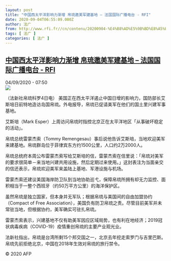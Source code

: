 ```yaml
---
layout: post
title: "中国西太平洋影响力渐增 帛琉邀美军建基地 – 法国国际广播电台 - RFI"
date: 2020-09-04T06:55:09.000Z
author: 法广
from: http://www.rfi.fr//cn/contenu/20200904-%E4%B8%AD%E5%9B%BD%E8%A5%BF%E5%A4%AA%E5%B9%B3%E6%B4%8B%E5%BD%B1%E5%93%8D%E5%8A%9B%E6%B8%90%E5%A2%9E-%E5%B8%9B%E7%90%89%E9%82%80%E7%BE%8E%E5%86%9B%E5%BB%BA%E5%9F%BA%E5%9C%B0
tags: [ 法广 ]
categories: [ 法广 ]
---
```

<!--1599202509000-->
[中国西太平洋影响力渐增 帛琉邀美军建基地 – 法国国际广播电台 - RFI](http://www.rfi.fr//cn/contenu/20200904-%E4%B8%AD%E5%9B%BD%E8%A5%BF%E5%A4%AA%E5%B9%B3%E6%B4%8B%E5%BD%B1%E5%93%8D%E5%8A%9B%E6%B8%90%E5%A2%9E-%E5%B8%9B%E7%90%89%E9%82%80%E7%BE%8E%E5%86%9B%E5%BB%BA%E5%9F%BA%E5%9C%B0)
------

<div>
<div>04/09/2020 - 07:50</div><img src="https://s.rfi.fr/media/display/28f52c52-ee74-11ea-b089-005056bff430/w:310/p:16x9/int0004b.200904135001.jpg"><div class="t-content__body u-clearfix"><p>（法新社帛琉科罗4日电）    美国正在西太平洋遏止中国日增的影响力，国防部长艾斯培日前特地造访岛国帛琉。外电报导，帛琉已促请美军在他们的国土里兴建军事基地。</p><p>    艾斯培（Mark Esper）上周访问帛琉时指控北京正在太平洋地区「从事破坏稳定的活动」。</p><p>    帛琉总统雷蒙杰索（Tommy Remengesau）事后说他告诉艾斯培，当地欢迎美军来建基地。帛琉群岛位于菲律宾东方约1500公里，人口约2万2000人。</p><p>    帛琉总统府本周公布雷蒙杰索写给艾斯培的信，雷蒙杰索在信里说：「帛琉对美军的要求很简单－来当地兴建共用设施，然后定期过来使用。」这封表注为当面亲交的信还表示，帛琉欢迎美军来盖陆上基地、军港设施与机场。</p><p>    雷蒙杰索还建议美国海岸防卫队到当地协助巡弋，保障帛琉所拥有却无力监控、面积相当于一整个西班牙（约50万平方公里）的海洋保护区。</p><p>    虽然帛琉是独立国家，但本身并无军队；根据帛琉与美国间的自由加盟协约（Compact of Free Association），美国负有防卫帛琉之责。尽管目前美军并未常驻当地，但根据协约，美军确实可驻扎帛琉。</p><p>    雷蒙杰索表示，兴建基地不仅有助美军因应区域局势，也有利在地经济；2019冠状病毒疾病（COVID-19）疫情重创帛琉的主要产业观光业。</p><p>    法新社指出，帛琉是台湾所剩15个邦交国之一，北京去年挖走索罗门与吉里巴斯。帛琉先前拒绝北京，中国在2018年生效对帛琉的旅行禁令。</p><p class="t-copyright">© 2020 AFP</p>        </div>
</div>
